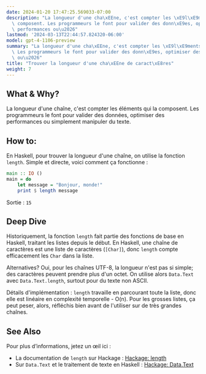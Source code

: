 ```yaml
---
date: 2024-01-20 17:47:25.569033-07:00
description: "La longueur d'une cha\xEEne, c'est compter les \xE9l\xE9ments qui la\
  \ composent. Les programmeurs le font pour valider des donn\xE9es, optimiser des\
  \ performances ou\u2026"
lastmod: '2024-03-13T22:44:57.824320-06:00'
model: gpt-4-1106-preview
summary: "La longueur d'une cha\xEEne, c'est compter les \xE9l\xE9ments qui la composent.\
  \ Les programmeurs le font pour valider des donn\xE9es, optimiser des performances\
  \ ou\u2026"
title: "Trouver la longueur d'une cha\xEEne de caract\xE8res"
weight: 7
---
```


## What & Why?
La longueur d'une chaîne, c'est compter les éléments qui la composent. Les programmeurs le font pour valider des données, optimiser des performances ou simplement manipuler du texte.

## How to:
En Haskell, pour trouver la longueur d'une chaîne, on utilise la fonction `length`. Simple et directe, voici comment ça fonctionne :

```haskell
main :: IO ()
main = do
    let message = "Bonjour, monde!"
    print $ length message
```

Sortie : `15`

## Deep Dive
Historiquement, la fonction `length` fait partie des fonctions de base en Haskell, traitant les listes depuis le début. En Haskell, une chaîne de caractères est une liste de caractères (`[Char]`), donc `length` compte efficacement les `Char` dans la liste.

Alternatives? Oui, pour les chaînes UTF-8, la longueur n'est pas si simple; des caractères peuvent prendre plus d'un octet. On utilise alors `Data.Text` avec `Data.Text.length`, surtout pour du texte non ASCII. 

Détails d'implémentation : `length` travaille en parcourant toute la liste, donc elle est linéaire en complexité temporelle - O(n). Pour les grosses listes, ça peut peser, alors, réfléchis bien avant de l'utiliser sur de très grandes chaînes.

## See Also
Pour plus d’informations, jetez un œil ici :
- La documentation de `length` sur Hackage : [Hackage: length](https://hackage.haskell.org/package/base-4.16.0.0/docs/Data-List.html#v:length)
- Sur `Data.Text` et le traitement de texte en Haskell : [Hackage: Data.Text](https://hackage.haskell.org/package/text-1.2.4.1/docs/Data-Text.html)
